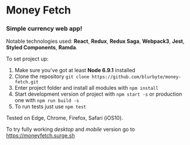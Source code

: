 # Money Fetch

### Simple currency web app!

Notable technologies used: __React__, __Redux__, __Redux Saga__, __Webpack3__, __Jest__, __Styled Components__, __Ramda__.

To set project up:

1. Make sure you've got at least __Node 6.9.1__ installed
2. Clone the repository `git clone https://github.com/blurbyte/money-fetch.git`
3. Enter project folder and install all modules with `npm install`
5. Start development version of project with `npm start -s` or production one with `npm run build -s`
6. To run tests just use `npm test`

Tested on Edge, Chrome, Firefox, Safari (iOS10).

To try fully working _desktop_ and _mobile_ version go to https://moneyfetch.surge.sh
